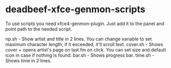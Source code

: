 # deadbeef-xfce-genmon-scripts
To use scripts you need xfce4-genmon-plugin. Just add it to the panel and point path to the needed script.

np.sh - Show artist and title in 2 lines. You can change variable to set maximum character length, if it exceeded, it'll scroll text.
cover.sh - Shows cover + opens artist's page on last.fm on click. You can set size and default icon in case if nothing is found.
bar.sh - Shows progress bar.
time.sh - Shows time in 2 lines.
